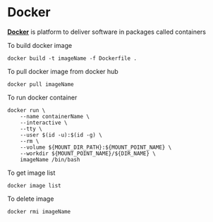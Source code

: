 # Docker

[**Docker**](https://www.docker.com/) is platform to deliver software in packages called containers


To build docker image
```
docker build -t imageName -f Dockerfile .
```

To pull docker image from docker hub
```
docker pull imageName
```

To run docker container
```
docker run \
    --name containerName \
    --interactive \
    --tty \
    --user $(id -u):$(id -g) \
    --rm \
    --volume ${MOUNT_DIR_PATH}:${MOUNT_POINT_NAME} \
    --workdir ${MOUNT_POINT_NAME}/${DIR_NAME} \
    imageName /bin/bash
```

To get image list
```
docker image list
```

To delete image
```
docker rmi imageName
```
